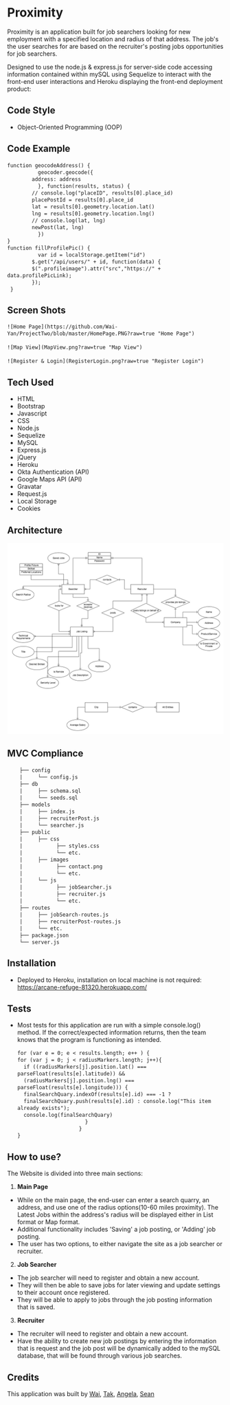 # Proximity

Proximity is an application built for job searchers looking for new employment with a specified location and radius of that address. The job's the user searches for are based on the recruiter's posting jobs opportunities for job searchers.

Designed to use the node.js & express.js for server-side code accessing information contained within mySQL using Sequelize to interact with the front-end user interactions and Heroku displaying the front-end deployment product:

## **Code Style**
 * Object-Oriented Programming (OOP)

## **Code Example**
	function geocodeAddress() {
		      geocoder.geocode({
			address: address
		      }, function(results, status) {
			// console.log("placeID", results[0].place_id)
			placePostId = results[0].place_id
			lat = results[0].geometry.location.lat()
			lng = results[0].geometry.location.lng()
			// console.log(lat, lng)
			newPost(lat, lng)
		      })
	}
	function fillProfilePic() {
		      var id = localStorage.getItem("id")
			$.get("/api/users/" + id, function(data) {
			$(".profileimage").attr("src","https://" + data.profilePicLink);
			});
	 }

## **Screen Shots**
	![Home Page](https://github.com/Wai-Yan/ProjectTwo/blob/master/HomePage.PNG?raw=true "Home Page")
  
  	![Map View](MapView.png?raw=true "Map View")
  
  	![Register & Login](RegisterLogin.png?raw=true "Register Login")


## **Tech Used**
  - HTML
  - Bootstrap
  - Javascript
  - CSS
  - Node.js
  - Sequelize
  - MySQL
  - Express.js
  - jQuery
  - Heroku
  - Okta Authentication (API)
  - Google Maps API (API)
  - Gravatar
  - Request.js
  - Local Storage
  - Cookies

## **Architecture**
  ![Entity-Relationship Diagram(ERD)](ERD.jpg?raw=true "ERD")

## **MVC Compliance**
		├── config
		|     └── config.js
		├── db
		|     ├── schema.sql
		|     └── seeds.sql
		├── models
		|     ├── index.js
	  	|     ├── recruiterPost.js
		|     └── searcher.js
		├── public
		|     ├── css
	  	|           ├── styles.css
	  	|           └── etc.
	  	|     ├── images
	  	|           ├── contact.png
	  	|           └── etc.
		|     └── js
		|           ├── jobSearcher.js
	  	|           ├── recruiter.js
		|           └── etc.
		├── routes
		|     ├── jobSearch-routes.js
	  	|     ├── recruiterPost-routes.js
		|     └── etc.
		├── package.json
		└── server.js

## **Installation**
  - Deployed to Heroku, installation on local machine is not required: https://arcane-refuge-81320.herokuapp.com/

## **Tests**
  - Most tests for this application are run with a simple console.log() method. If the correct/expected information returns, then the team knows that the program is functioning as intended.

	    for (var e = 0; e < results.length; e++ ) {
		for (var j = 0; j < radiusMarkers.length; j++){
		  if ((radiusMarkers[j].position.lat() === parseFloat(results[e].latitude)) && 
		  (radiusMarkers[j].position.lng() === parseFloat(results[e].longitude))) {
		  finalSearchQuary.indexOf(results[e].id) === -1 ? 
		  finalSearchQuary.push(results[e].id) : console.log("This item already exists");
		  console.log(finalSearchQuary)
						      }
						    }
	    }

## **How to use?**

  The Website is divided into three main sections:

  1.    __Main Page__

  - While on the main page, the end-user can enter a search quarry, an address, and use one of the radius options(10-60 miles proximity). The Latest Jobs within the address's radius will be displayed either in List format or Map format.
  - Additional functionality includes 'Saving' a job posting, or 'Adding' job posting.
  - The user has two options, to either navigate the site as a job searcher or recruiter.


  2.    __Job Searcher__

  - The job searcher will need to register and obtain a new account.
  - They will then be able to save jobs for later viewing and update settings to their account once registered.
  - They will be able to apply to jobs through the job posting information that is saved.

  3.    __Recruiter__

  - The recruiter will need to register and obtain a new account.
  - Have the ability to create new job postings by entering the information that is request and the job post will be dynamically added to the mySQL database, that will be found through various job searches.

## **Credits**

  This application was built by [Wai](https://github.com/Wai-Yan), [Tak](https://github.com/tak009), [Angela](https://github.com/angkressin), [Sean](https://github.com/andersensm)
